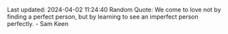 Last updated: 2024-04-02 11:24:40
Random Quote: We come to love not by finding a perfect person, but by learning to see an imperfect person perfectly. - Sam Keen